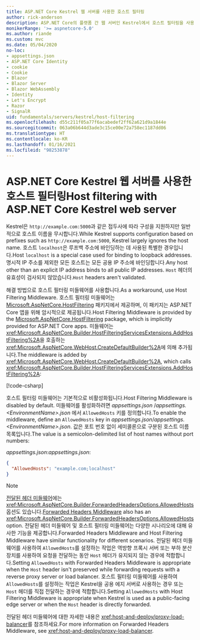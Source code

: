```yaml
---
title: ASP.NET Core Kestrel 웹 서버를 사용한 호스트 필터링
author: rick-anderson
description: ASP.NET Core의 플랫폼 간 웹 서버인 Kestrel에서 호스트 필터링을 사용하는 방법을 알아봅니다.
monikerRange: '>= aspnetcore-5.0'
ms.author: riande
ms.custom: mvc
ms.date: 05/04/2020
no-loc:
- appsettings.json
- ASP.NET Core Identity
- cookie
- Cookie
- Blazor
- Blazor Server
- Blazor WebAssembly
- Identity
- Let's Encrypt
- Razor
- SignalR
uid: fundamentals/servers/kestrel/host-filtering
ms.openlocfilehash: d55c211f05a77f6acabedef2ff62a621d9a1844e
ms.sourcegitcommit: 063a06b644d3ade3c15ce00e72a758ec1187dd06
ms.translationtype: HT
ms.contentlocale: ko-KR
ms.lasthandoff: 01/16/2021
ms.locfileid: "98253878"
---
```

# <a name="host-filtering-with-aspnet-core-kestrel-web-server"></a><span data-ttu-id="7af26-103">ASP.NET Core Kestrel 웹 서버를 사용한 호스트 필터링</span><span class="sxs-lookup"><span data-stu-id="7af26-103">Host filtering with ASP.NET Core Kestrel web server</span></span>

<span data-ttu-id="7af26-104">Kestrel은 `http://example.com:5000`과 같은 접두사에 따라 구성을 지원하지만 일반적으로 호스트 이름을 무시합니다.</span><span class="sxs-lookup"><span data-stu-id="7af26-104">While Kestrel supports configuration based on prefixes such as `http://example.com:5000`, Kestrel largely ignores the host name.</span></span> <span data-ttu-id="7af26-105">호스트 `localhost`은 루프백 주소에 바인딩하는 데 사용된 특별한 경우입니다.</span><span class="sxs-lookup"><span data-stu-id="7af26-105">Host `localhost` is a special case used for binding to loopback addresses.</span></span> <span data-ttu-id="7af26-106">명시적 IP 주소를 제외한 모든 호스트는 모든 공용 IP 주소에 바인딩합니다.</span><span class="sxs-lookup"><span data-stu-id="7af26-106">Any host other than an explicit IP address binds to all public IP addresses.</span></span> <span data-ttu-id="7af26-107">`Host` 헤더의 유효성이 검사되지 않았습니다.</span><span class="sxs-lookup"><span data-stu-id="7af26-107">`Host` headers aren't validated.</span></span>

<span data-ttu-id="7af26-108">해결 방법으로 호스트 필터링 미들웨어를 사용합니다.</span><span class="sxs-lookup"><span data-stu-id="7af26-108">As a workaround, use Host Filtering Middleware.</span></span> <span data-ttu-id="7af26-109">호스트 필터링 미들웨어는 [Microsoft.AspNetCore.HostFiltering](https://www.nuget.org/packages/Microsoft.AspNetCore.HostFiltering) 패키지에서 제공하며, 이 패키지는 ASP.NET Core 앱을 위해 암시적으로 제공됩니다.</span><span class="sxs-lookup"><span data-stu-id="7af26-109">Host Filtering Middleware is provided by the [Microsoft.AspNetCore.HostFiltering](https://www.nuget.org/packages/Microsoft.AspNetCore.HostFiltering) package, which is implicitly provided for ASP.NET Core apps.</span></span> <span data-ttu-id="7af26-110">미들웨어는 <xref:Microsoft.AspNetCore.Builder.HostFilteringServicesExtensions.AddHostFiltering%2A>을 호출하는 <xref:Microsoft.AspNetCore.WebHost.CreateDefaultBuilder%2A>에 의해 추가됩니다.</span><span class="sxs-lookup"><span data-stu-id="7af26-110">The middleware is added by <xref:Microsoft.AspNetCore.WebHost.CreateDefaultBuilder%2A>, which calls <xref:Microsoft.AspNetCore.Builder.HostFilteringServicesExtensions.AddHostFiltering%2A>:</span></span>

[!code-csharp[](samples-snapshot/2.x/KestrelSample/Program.cs?name=snippet_Program&highlight=9)]

<span data-ttu-id="7af26-111">호스트 필터링 미들웨어는 기본적으로 비활성화됩니다.</span><span class="sxs-lookup"><span data-stu-id="7af26-111">Host Filtering Middleware is disabled by default.</span></span> <span data-ttu-id="7af26-112">미들웨어를 활성화하려면 *appsettings.json* /*appsettings.\<EnvironmentName>.json* 에서 `AllowedHosts` 키를 정의합니다.</span><span class="sxs-lookup"><span data-stu-id="7af26-112">To enable the middleware, define an `AllowedHosts` key in *appsettings.json*/*appsettings.\<EnvironmentName>.json*.</span></span> <span data-ttu-id="7af26-113">값은 포트 번호 없이 세미콜론으로 구분된 호스트 이름 목록입니다.</span><span class="sxs-lookup"><span data-stu-id="7af26-113">The value is a semicolon-delimited list of host names without port numbers:</span></span>

<span data-ttu-id="7af26-114">*appsettings.json*:</span><span class="sxs-lookup"><span data-stu-id="7af26-114">*appsettings.json*:</span></span>

```json
{
  "AllowedHosts": "example.com;localhost"
}
```

> [!NOTE]
> <span data-ttu-id="7af26-115">[전달된 헤더 미들웨어](xref:host-and-deploy/proxy-load-balancer)에는 <xref:Microsoft.AspNetCore.Builder.ForwardedHeadersOptions.AllowedHosts> 옵션도 있습니다.</span><span class="sxs-lookup"><span data-stu-id="7af26-115">[Forwarded Headers Middleware](xref:host-and-deploy/proxy-load-balancer) also has an <xref:Microsoft.AspNetCore.Builder.ForwardedHeadersOptions.AllowedHosts> option.</span></span> <span data-ttu-id="7af26-116">전달된 헤더 미들웨어 및 호스트 필터링 미들웨어는 다양한 시나리오에 대해 유사한 기능을 제공합니다.</span><span class="sxs-lookup"><span data-stu-id="7af26-116">Forwarded Headers Middleware and Host Filtering Middleware have similar functionality for different scenarios.</span></span> <span data-ttu-id="7af26-117">전달된 헤더 미들웨어를 사용하여 `AllowedHosts`를 설정하는 작업은 역방향 프록시 서버 또는 부하 분산 장치를 사용하여 요청을 전달하는 동안 `Host` 헤더가 유지되지 않는 경우에 적합합니다.</span><span class="sxs-lookup"><span data-stu-id="7af26-117">Setting `AllowedHosts` with Forwarded Headers Middleware is appropriate when the `Host` header isn't preserved while forwarding requests with a reverse proxy server or load balancer.</span></span> <span data-ttu-id="7af26-118">호스트 필터링 미들웨어를 사용하여 `AllowedHosts`를 설정하는 작업은 Kestrel을 공용 에지 서버로 사용하는 경우 또는 `Host` 헤더를 직접 전달하는 경우에 적합합니다.</span><span class="sxs-lookup"><span data-stu-id="7af26-118">Setting `AllowedHosts` with Host Filtering Middleware is appropriate when Kestrel is used as a public-facing edge server or when the `Host` header is directly forwarded.</span></span>
>
> <span data-ttu-id="7af26-119">전달된 헤더 미들웨어에 대한 자세한 내용은 <xref:host-and-deploy/proxy-load-balancer>를 참조하세요.</span><span class="sxs-lookup"><span data-stu-id="7af26-119">For more information on Forwarded Headers Middleware, see <xref:host-and-deploy/proxy-load-balancer>.</span></span>
